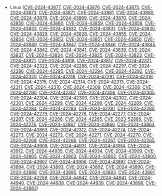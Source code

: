 - Linux ([CVE-2024-43877](https://nvd.nist.gov/vuln/detail/CVE-2024-43877), [CVE-2024-43876](https://nvd.nist.gov/vuln/detail/CVE-2024-43876), [CVE-2024-43875](https://nvd.nist.gov/vuln/detail/CVE-2024-43875), [CVE-2024-43873](https://nvd.nist.gov/vuln/detail/CVE-2024-43873), [CVE-2024-43871](https://nvd.nist.gov/vuln/detail/CVE-2024-43871), [CVE-2024-43881](https://nvd.nist.gov/vuln/detail/CVE-2024-43881), [CVE-2024-43880](https://nvd.nist.gov/vuln/detail/CVE-2024-43880), [CVE-2024-43879](https://nvd.nist.gov/vuln/detail/CVE-2024-43879), [CVE-2024-43869](https://nvd.nist.gov/vuln/detail/CVE-2024-43869), [CVE-2024-43870](https://nvd.nist.gov/vuln/detail/CVE-2024-43870), [CVE-2024-43856](https://nvd.nist.gov/vuln/detail/CVE-2024-43856), [CVE-2024-43860](https://nvd.nist.gov/vuln/detail/CVE-2024-43860), [CVE-2024-43859](https://nvd.nist.gov/vuln/detail/CVE-2024-43859), [CVE-2024-43858](https://nvd.nist.gov/vuln/detail/CVE-2024-43858), [CVE-2024-43833](https://nvd.nist.gov/vuln/detail/CVE-2024-43833), [CVE-2024-43832](https://nvd.nist.gov/vuln/detail/CVE-2024-43832), [CVE-2024-43831](https://nvd.nist.gov/vuln/detail/CVE-2024-43831), [CVE-2024-43830](https://nvd.nist.gov/vuln/detail/CVE-2024-43830), [CVE-2024-43829](https://nvd.nist.gov/vuln/detail/CVE-2024-43829), [CVE-2024-43828](https://nvd.nist.gov/vuln/detail/CVE-2024-43828), [CVE-2024-43855](https://nvd.nist.gov/vuln/detail/CVE-2024-43855), [CVE-2024-43854](https://nvd.nist.gov/vuln/detail/CVE-2024-43854), [CVE-2024-43853](https://nvd.nist.gov/vuln/detail/CVE-2024-43853), [CVE-2024-43851](https://nvd.nist.gov/vuln/detail/CVE-2024-43851), [CVE-2024-43850](https://nvd.nist.gov/vuln/detail/CVE-2024-43850), [CVE-2024-43849](https://nvd.nist.gov/vuln/detail/CVE-2024-43849), [CVE-2024-43847](https://nvd.nist.gov/vuln/detail/CVE-2024-43847), [CVE-2024-43846](https://nvd.nist.gov/vuln/detail/CVE-2024-43846), [CVE-2024-43845](https://nvd.nist.gov/vuln/detail/CVE-2024-43845), [CVE-2024-43842](https://nvd.nist.gov/vuln/detail/CVE-2024-43842), [CVE-2024-43841](https://nvd.nist.gov/vuln/detail/CVE-2024-43841), [CVE-2024-43839](https://nvd.nist.gov/vuln/detail/CVE-2024-43839), [CVE-2024-43837](https://nvd.nist.gov/vuln/detail/CVE-2024-43837), [CVE-2024-43834](https://nvd.nist.gov/vuln/detail/CVE-2024-43834), [CVE-2024-43825](https://nvd.nist.gov/vuln/detail/CVE-2024-43825), [CVE-2024-43823](https://nvd.nist.gov/vuln/detail/CVE-2024-43823), [CVE-2024-43821](https://nvd.nist.gov/vuln/detail/CVE-2024-43821), [CVE-2024-43818](https://nvd.nist.gov/vuln/detail/CVE-2024-43818), [CVE-2024-43817](https://nvd.nist.gov/vuln/detail/CVE-2024-43817), [CVE-2024-42321](https://nvd.nist.gov/vuln/detail/CVE-2024-42321), [CVE-2024-42322](https://nvd.nist.gov/vuln/detail/CVE-2024-42322), [CVE-2024-42288](https://nvd.nist.gov/vuln/detail/CVE-2024-42288), [CVE-2024-42297](https://nvd.nist.gov/vuln/detail/CVE-2024-42297), [CVE-2024-42296](https://nvd.nist.gov/vuln/detail/CVE-2024-42296), [CVE-2024-42295](https://nvd.nist.gov/vuln/detail/CVE-2024-42295), [CVE-2024-42294](https://nvd.nist.gov/vuln/detail/CVE-2024-42294), [CVE-2024-42292](https://nvd.nist.gov/vuln/detail/CVE-2024-42292), [CVE-2024-42320](https://nvd.nist.gov/vuln/detail/CVE-2024-42320), [CVE-2024-42318](https://nvd.nist.gov/vuln/detail/CVE-2024-42318), [CVE-2024-42291](https://nvd.nist.gov/vuln/detail/CVE-2024-42291), [CVE-2024-42316](https://nvd.nist.gov/vuln/detail/CVE-2024-42316), [CVE-2024-42315](https://nvd.nist.gov/vuln/detail/CVE-2024-42315), [CVE-2024-42314](https://nvd.nist.gov/vuln/detail/CVE-2024-42314), [CVE-2024-42313](https://nvd.nist.gov/vuln/detail/CVE-2024-42313), [CVE-2024-42311](https://nvd.nist.gov/vuln/detail/CVE-2024-42311), [CVE-2024-42310](https://nvd.nist.gov/vuln/detail/CVE-2024-42310), [CVE-2024-42309](https://nvd.nist.gov/vuln/detail/CVE-2024-42309), [CVE-2024-42308](https://nvd.nist.gov/vuln/detail/CVE-2024-42308), [CVE-2024-42290](https://nvd.nist.gov/vuln/detail/CVE-2024-42290), [CVE-2024-42307](https://nvd.nist.gov/vuln/detail/CVE-2024-42307), [CVE-2024-42306](https://nvd.nist.gov/vuln/detail/CVE-2024-42306), [CVE-2024-42305](https://nvd.nist.gov/vuln/detail/CVE-2024-42305), [CVE-2024-42304](https://nvd.nist.gov/vuln/detail/CVE-2024-42304), [CVE-2024-42303](https://nvd.nist.gov/vuln/detail/CVE-2024-42303), [CVE-2024-42302](https://nvd.nist.gov/vuln/detail/CVE-2024-42302), [CVE-2024-42301](https://nvd.nist.gov/vuln/detail/CVE-2024-42301), [CVE-2024-42299](https://nvd.nist.gov/vuln/detail/CVE-2024-42299), [CVE-2024-42298](https://nvd.nist.gov/vuln/detail/CVE-2024-42298), [CVE-2024-42289](https://nvd.nist.gov/vuln/detail/CVE-2024-42289), [CVE-2024-42284](https://nvd.nist.gov/vuln/detail/CVE-2024-42284), [CVE-2024-42283](https://nvd.nist.gov/vuln/detail/CVE-2024-42283), [CVE-2024-42281](https://nvd.nist.gov/vuln/detail/CVE-2024-42281), [CVE-2024-42280](https://nvd.nist.gov/vuln/detail/CVE-2024-42280), [CVE-2024-42279](https://nvd.nist.gov/vuln/detail/CVE-2024-42279), [CVE-2024-42278](https://nvd.nist.gov/vuln/detail/CVE-2024-42278), [CVE-2024-42277](https://nvd.nist.gov/vuln/detail/CVE-2024-42277), [CVE-2024-42287](https://nvd.nist.gov/vuln/detail/CVE-2024-42287), [CVE-2024-42286](https://nvd.nist.gov/vuln/detail/CVE-2024-42286), [CVE-2024-42285](https://nvd.nist.gov/vuln/detail/CVE-2024-42285), [CVE-2023-52889](https://nvd.nist.gov/vuln/detail/CVE-2023-52889), [CVE-2024-42276](https://nvd.nist.gov/vuln/detail/CVE-2024-42276), [CVE-2024-43867](https://nvd.nist.gov/vuln/detail/CVE-2024-43867), [CVE-2024-43866](https://nvd.nist.gov/vuln/detail/CVE-2024-43866), [CVE-2024-43864](https://nvd.nist.gov/vuln/detail/CVE-2024-43864), [CVE-2024-43863](https://nvd.nist.gov/vuln/detail/CVE-2024-43863), [CVE-2024-42312](https://nvd.nist.gov/vuln/detail/CVE-2024-42312), [CVE-2024-42274](https://nvd.nist.gov/vuln/detail/CVE-2024-42274), [CVE-2024-42273](https://nvd.nist.gov/vuln/detail/CVE-2024-42273), [CVE-2024-42272](https://nvd.nist.gov/vuln/detail/CVE-2024-42272), [CVE-2024-42271](https://nvd.nist.gov/vuln/detail/CVE-2024-42271), [CVE-2024-42270](https://nvd.nist.gov/vuln/detail/CVE-2024-42270), [CVE-2024-42269](https://nvd.nist.gov/vuln/detail/CVE-2024-42269), [CVE-2024-42268](https://nvd.nist.gov/vuln/detail/CVE-2024-42268), [CVE-2024-42267](https://nvd.nist.gov/vuln/detail/CVE-2024-42267), [CVE-2024-42265](https://nvd.nist.gov/vuln/detail/CVE-2024-42265), [CVE-2024-43908](https://nvd.nist.gov/vuln/detail/CVE-2024-43908), [CVE-2024-44931](https://nvd.nist.gov/vuln/detail/CVE-2024-44931), [CVE-2024-43914](https://nvd.nist.gov/vuln/detail/CVE-2024-43914), [CVE-2024-43912](https://nvd.nist.gov/vuln/detail/CVE-2024-43912), [CVE-2024-44935](https://nvd.nist.gov/vuln/detail/CVE-2024-44935), [CVE-2024-44934](https://nvd.nist.gov/vuln/detail/CVE-2024-44934), [CVE-2024-43909](https://nvd.nist.gov/vuln/detail/CVE-2024-43909), [CVE-2024-43905](https://nvd.nist.gov/vuln/detail/CVE-2024-43905), [CVE-2024-43903](https://nvd.nist.gov/vuln/detail/CVE-2024-43903), [CVE-2024-43902](https://nvd.nist.gov/vuln/detail/CVE-2024-43902), [CVE-2024-43900](https://nvd.nist.gov/vuln/detail/CVE-2024-43900), [CVE-2024-43907](https://nvd.nist.gov/vuln/detail/CVE-2024-43907), [CVE-2024-43906](https://nvd.nist.gov/vuln/detail/CVE-2024-43906), [CVE-2024-43897](https://nvd.nist.gov/vuln/detail/CVE-2024-43897), [CVE-2024-43894](https://nvd.nist.gov/vuln/detail/CVE-2024-43894), [CVE-2024-43893](https://nvd.nist.gov/vuln/detail/CVE-2024-43893), [CVE-2024-43892](https://nvd.nist.gov/vuln/detail/CVE-2024-43892), [CVE-2024-43890](https://nvd.nist.gov/vuln/detail/CVE-2024-43890), [CVE-2024-43889](https://nvd.nist.gov/vuln/detail/CVE-2024-43889), [CVE-2024-43895](https://nvd.nist.gov/vuln/detail/CVE-2024-43895), [CVE-2024-43883](https://nvd.nist.gov/vuln/detail/CVE-2024-43883), [CVE-2024-43861](https://nvd.nist.gov/vuln/detail/CVE-2024-43861), [CVE-2024-42259](https://nvd.nist.gov/vuln/detail/CVE-2024-42259), [CVE-2024-44942](https://nvd.nist.gov/vuln/detail/CVE-2024-44942), [CVE-2024-44941](https://nvd.nist.gov/vuln/detail/CVE-2024-44941), [CVE-2024-44940](https://nvd.nist.gov/vuln/detail/CVE-2024-44940), [CVE-2024-44938](https://nvd.nist.gov/vuln/detail/CVE-2024-44938), [CVE-2024-44939](https://nvd.nist.gov/vuln/detail/CVE-2024-44939), [CVE-2024-43898](https://nvd.nist.gov/vuln/detail/CVE-2024-43898), [CVE-2024-43882](https://nvd.nist.gov/vuln/detail/CVE-2024-43882))

